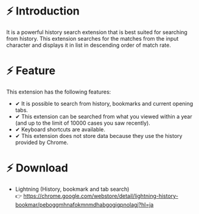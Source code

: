 # ⚡️ Introduction
It is a powerful history search extension that is best suited for searching from history.
This extension searches for the matches from the input character and displays it in list in descending order of match rate.

# ⚡️ Feature
This extension has the following features:

- ✔ It is possible to search from history, bookmarks and current opening tabs.
- ✔ This extension can be searched from what you viewed within a year (and up to the limit of 10000 cases you saw recently).
- ✔ Keyboard shortcuts are available.
- ✔ This extension does not store data because they use the history provided by Chrome.

# ⚡️ Download

- Lightning (History, bookmark and tab search)  
👉 https://chrome.google.com/webstore/detail/lightning-history-bookmar/peboggmhnafokmnmdhabgogigpnolagj?hl=ja
